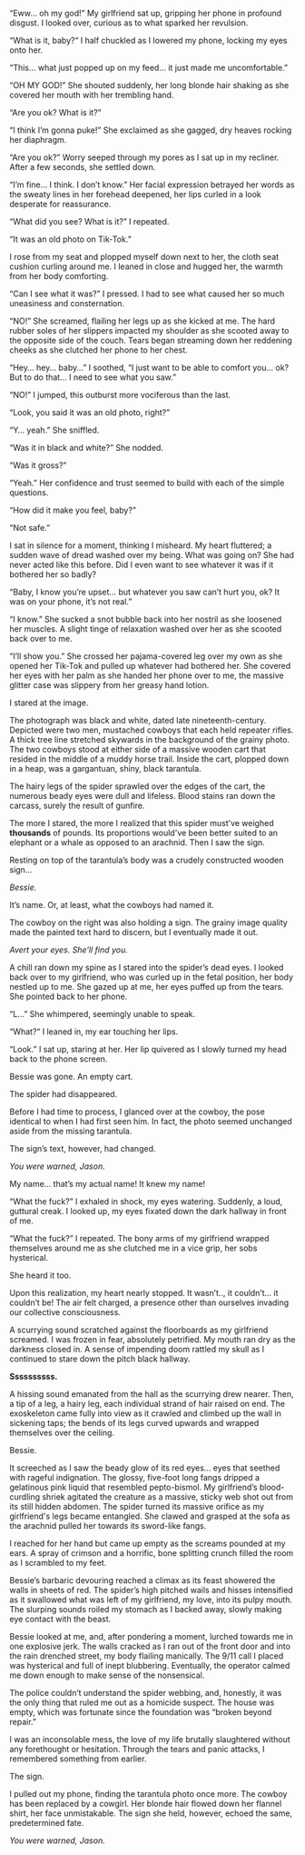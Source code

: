 “Eww… oh my god!” My girlfriend sat up, gripping her phone in profound disgust. I looked over, curious as to what sparked her revulsion. 

“What is it, baby?“ I half chuckled as I lowered my phone, locking my eyes onto her. 

“This… what just popped up on my feed… it just made me uncomfortable.” 

“OH MY GOD!” She shouted suddenly, her long blonde hair shaking as she covered her mouth with her trembling hand. 

“Are you ok? What is it?” 

“I think I’m gonna puke!” She exclaimed as she gagged, dry heaves rocking her diaphragm.

“Are you ok?” Worry seeped through my pores as I sat up in my recliner. After a few seconds, she settled down. 

“I’m fine… I think. I don’t know.” Her facial expression betrayed her words as the sweaty lines in her forehead deepened, her lips curled in a look desperate for reassurance. 

“What did you see? What is it?” I repeated. 

“It was an old photo on Tik-Tok.” 

I rose from my seat and plopped myself down next to her, the cloth seat cushion curling around me. I leaned in close and hugged her, the warmth from her body comforting. 

“Can I see what it was?” I pressed. I had to see what caused her so much uneasiness and consternation. 

“NO!” She screamed, flailing her legs up as she kicked at me. The hard rubber soles of her slippers impacted my shoulder as she scooted away to the opposite side of the couch. Tears began streaming down her reddening cheeks as she clutched her phone to her chest. 

“Hey… hey… baby…” I soothed, “I just want to be able to comfort you… ok? But to do that… I need to see what you saw.”

“NO!” I jumped, this outburst more vociferous than the last.

“Look, you said it was an old photo, right?” 

“Y… yeah.” She sniffled. 

“Was it in black and white?” She nodded. 

“Was it gross?”

“Yeah.” Her confidence and trust seemed to build with each of the simple questions. 

“How did it make you feel, baby?” 

“Not safe.” 

I sat in silence for a moment, thinking I misheard. My heart fluttered; a sudden wave of dread washed over my being. What was going on? She had never acted like this before. Did I even want to see whatever it was if it bothered her so badly? 

“Baby, I know you’re upset… but whatever you saw can’t hurt you, ok? It was on your phone, it’s not real.” 

“I know.” She sucked a snot bubble back into her nostril as she loosened her muscles. A slight tinge of relaxation washed over her as she scooted back over to me. 

“I’ll show you.” She crossed her pajama-covered leg over my own as she opened her Tik-Tok and pulled up whatever had bothered her. She covered her eyes with her palm as she handed her phone over to me, the massive glitter case was slippery from her greasy hand lotion.

I stared at the image.

The photograph was black and white, dated late nineteenth-century. Depicted were two men, mustached cowboys that each held repeater rifles. A thick tree line stretched skywards in the background of the grainy photo. The two cowboys stood at either side of a massive wooden cart that resided in the middle of a muddy horse trail. Inside the cart, plopped down in a heap, was a gargantuan, shiny, black tarantula. 

The hairy legs of the spider sprawled over the edges of the cart, the numerous beady eyes were dull and lifeless. Blood stains ran down the carcass, surely the result of gunfire. 

The more I stared, the more I realized that this spider must’ve weighed **thousands** of pounds. Its proportions would've been better suited to an elephant or a whale as opposed to an arachnid. Then I saw the sign. 

Resting on top of the tarantula’s body was a crudely constructed wooden sign…

*Bessie.*

It’s name. Or, at least, what the cowboys had named it.

The cowboy on the right was also holding a sign. The grainy image quality made the painted text hard to discern, but I eventually made it out. 

*Avert your eyes. She’ll find you.*

A chill ran down my spine as I stared into the spider’s dead eyes. I looked back over to my girlfriend, who was curled up in the fetal position, her body nestled up to me. She gazed up at me, her eyes puffed up from the tears. She pointed back to her phone. 

“L…” She whimpered, seemingly unable to speak.

“What?“ I leaned in, my ear touching her lips.

“Look.” I sat up, staring at her. Her lip quivered as I slowly turned my head back to the phone screen. 

Bessie was gone. An empty cart. 

The spider had disappeared. 

Before I had time to process, I glanced over at the cowboy, the pose identical to when I had first seen him. In fact, the photo seemed unchanged aside from the missing tarantula. 

The sign’s text, however, had changed. 

*You were warned, Jason.*

My name… that’s my actual name! It knew my name! 

“What the fuck?” I exhaled in shock, my eyes watering. Suddenly, a loud, guttural creak. I looked up, my eyes fixated down the dark hallway in front of me. 

“What the fuck?” I repeated. The bony arms of my girlfriend wrapped themselves around me as she clutched me in a vice grip, her sobs hysterical. 

She heard it too.

Upon this realization, my heart nearly stopped. It wasn’t.., it couldn’t… it couldn’t be! The air felt charged, a presence other than ourselves invading our collective consciousness.

A scurrying sound scratched against the floorboards as my girlfriend screamed. I was frozen in fear, absolutely petrified. My mouth ran dry as the darkness closed in. A sense of impending doom rattled my skull as I continued to stare down the pitch black hallway. 

**Ssssssssss.**

A hissing sound emanated from the hall as the scurrying drew nearer. Then, a tip of a leg, a hairy leg, each individual strand of hair raised on end. The exoskeleton came fully into view as it crawled and climbed up the wall in sickening taps; the bends of its legs curved upwards and wrapped themselves over the ceiling. 

Bessie. 

It screeched as I saw the beady glow of its red eyes… eyes that seethed with rageful indignation. The glossy, five-foot long fangs dripped a gelatinous pink liquid that resembled pepto-bismol. My girlfriend’s blood-curdling shriek agitated the creature as a massive, sticky web shot out from its still hidden abdomen. The spider turned its massive orifice as my girlfriend's legs became entangled. She clawed and grasped at the sofa as the arachnid pulled her towards its sword-like fangs. 

I reached for her hand but came up empty as the screams pounded at my ears. A spray of crimson and a horrific, bone splitting crunch filled the room as I scrambled to my feet. 

Bessie’s barbaric devouring reached a climax as its feast showered the walls in sheets of red. The spider’s high pitched wails and hisses intensified as it swallowed what was left of my girlfriend, my love, into its pulpy mouth. The slurping sounds roiled my stomach as I backed away, slowly making eye contact with the beast. 

Bessie looked at me, and, after pondering a moment, lurched towards me in one explosive jerk. The walls cracked as I ran out of the front door and into the rain drenched street, my body flailing manically. The 9/11 call I placed was hysterical and full of inept blubbering. Eventually, the operator calmed me down enough to make sense of the nonsensical. 

The police couldn’t understand the spider webbing, and, honestly, it was the only thing that ruled me out as a homicide suspect. The house was empty, which was fortunate since the foundation was “broken beyond repair.” 

I was an inconsolable mess, the love of my life brutally slaughtered without any forethought or hesitation. Through the tears and panic attacks, I remembered something from earlier. 

The sign.

I pulled out my phone, finding the tarantula photo once more. The cowboy has been replaced by a cowgirl. Her blonde hair flowed down her flannel shirt, her face unmistakable. The sign she held, however, echoed the same, predetermined fate.

*You were warned, Jason.*